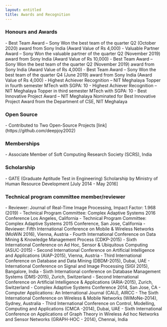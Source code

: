 ```yaml
---
layout: entitled
title: Awards and Recognition
---
```


<h3>Honours and Awards</h3>  
  - Best Team Award – Sony Won the best team of the quarter Q2 (October 2020) award from Sony India (Award Value of Rs 4,000)
  - Valuable Partner Award – Sony Won the valuable partner of the quarter Q2 (November 2019) award from Sony India (Award Value of Rs 10,000)
  - Best Team Award – Sony Won the best team of the quarter Q2 (November 2019) award from Sony India (Award Value of Rs 4,000)
  - Best Team Award – Sony Won the best team of the quarter Q4 (June 2019) award from Sony India (Award Value of Rs 4,000)
  - Highest Achiever Recognition – NIT Meghalaya Topper in fourth semester MTech with SGPA: 10
  - Highest Achiever Recognition – NIT Meghalaya Topper in third semester MTech with SGPA: 10
  - Best Innovative Project Award – NIT Meghalaya Nominated for Best Innovative Project Award from the Department of CSE, NIT Meghalaya

<h3>Open Source</h3>
  - Contributed to Two Open-Source Projects [link](https://github.com/deepjoy2002)

<h3>Memberships</h3>
  - Associate Member of Soft Computing Research Society (SCRS), India

<h3>Scholarship</h3>
  - GATE (Graduate Aptitude Test in Engineering) Scholarship by Ministry of Human Resource Development [July 2014 - May 2016]

<h3>Technical program committee member/reviewer</h3>
  - Reviewer: Journal of Real-Time Image Processing, Impact Factor: 1.968 (2019)
  - Technical Program Committee: Complex Adaptive Systems 2016 Conference Los Angeles, California
  - Technical Program Committee: Complex Adaptive Systems 2015 Conference, San Jose, California
  - Reviewer: Fifth International Conference on Mobile & Wireless Networks (MoWiN 2016), Vienna, Austria
  - Fourth International Conference on Data Mining & Knowledge Management Process (CDKP-2015)
  - Sixth International Conference on Ad Hoc, Sensor & Ubiquitous Computing (ASUC-2015)
  - Second International Conference on Artificial Intelligence and Applications (AIAP-2015), Vienna, Austria
  - Third International Conference on Database and Data Mining (DBDM-2015), Dubai, UAE
  - International Conference on Signal and Image Processing (SIGI 2015), Bangalore, India
  - Sixth International conference on Database Management Systems (DMS-2015), Zurich, Switzerland
  - Second International Conference on Artificial Intelligence & Applications (ARIA-2015), Zurich, Switzerland
  - Complex Adaptive Systems Conference 2014, San Jose, CA
  - Computer Applications: An International Journal (CAIJ), AIRCC
  - The Sixth International Conference on Wireless & Mobile Networks (WiMoNe-2014), Sydney, Australia
  - Third International Conference on Control, Modelling, Computing and Applications (CMCA -2014), Dubai, UAE
  - Sixth International Conference on Applications of Graph Theory in Wireless Ad hoc Networks and Sensor Networks (GRAPH-HOC - 2014), Chennai, India